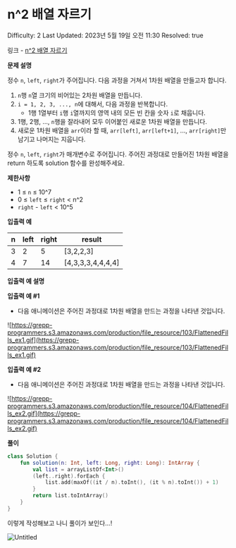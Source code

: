 # n^2 배열 자르기

Difficulty: 2
Last Updated: 2023년 5월 19일 오전 11:30
Resolved: true

링크 - [n^2 배열 자르기](https://school.programmers.co.kr/learn/courses/30/lessons/87390)

**문제 설명**

정수 `n`, `left`, `right`가 주어집니다. 다음 과정을 거쳐서 1차원 배열을 만들고자 합니다.

1. `n`행 `n`열 크기의 비어있는 2차원 배열을 만듭니다.
2. `i = 1, 2, 3, ..., n`에 대해서, 다음 과정을 반복합니다.
    - 1행 1열부터 `i`행 `i`열까지의 영역 내의 모든 빈 칸을 숫자 `i`로 채웁니다.
3. 1행, 2행, ..., `n`행을 잘라내어 모두 이어붙인 새로운 1차원 배열을 만듭니다.
4. 새로운 1차원 배열을 `arr`이라 할 때, `arr[left]`, `arr[left+1]`, ..., `arr[right]`만 남기고 나머지는 지웁니다.

정수 `n`, `left`, `right`가 매개변수로 주어집니다. 주어진 과정대로 만들어진 1차원 배열을 return 하도록 solution 함수를 완성해주세요.

****제한사항****

- 1 ≤ `n` ≤ 10^7
- 0 ≤ `left` ≤ `right` < n^2
- `right` - `left` < 10^5

****입출력 예****

| n | left | right | result |
| --- | --- | --- | --- |
| 3 | 2 | 5 | [3,2,2,3] |
| 4 | 7 | 14 | [4,3,3,3,4,4,4,4] |

**입출력 예 설명**

**입출력 예 #1**

- 다음 애니메이션은 주어진 과정대로 1차원 배열을 만드는 과정을 나타낸 것입니다.

![https://grepp-programmers.s3.amazonaws.com/production/file_resource/103/FlattenedFills_ex1.gif](https://grepp-programmers.s3.amazonaws.com/production/file_resource/103/FlattenedFills_ex1.gif)

**입출력 예 #2**

- 다음 애니메이션은 주어진 과정대로 1차원 배열을 만드는 과정을 나타낸 것입니다.

![https://grepp-programmers.s3.amazonaws.com/production/file_resource/104/FlattenedFills_ex2.gif](https://grepp-programmers.s3.amazonaws.com/production/file_resource/104/FlattenedFills_ex2.gif)

**풀이**

```kotlin
class Solution {
    fun solution(n: Int, left: Long, right: Long): IntArray {
        val list = arrayListOf<Int>()
        (left..right).forEach {
            list.add(maxOf((it / n).toInt(), (it % n).toInt()) + 1)
        }
        return list.toIntArray()
    }
}
```

이렇게 작성해보고 나니 풀이가 보인다…!

![Untitled](https://github.com/brownik/1Day1Coding/assets/105714784/e2d6cb6f-5eef-47fb-ac1f-cd801b2b2d98)
